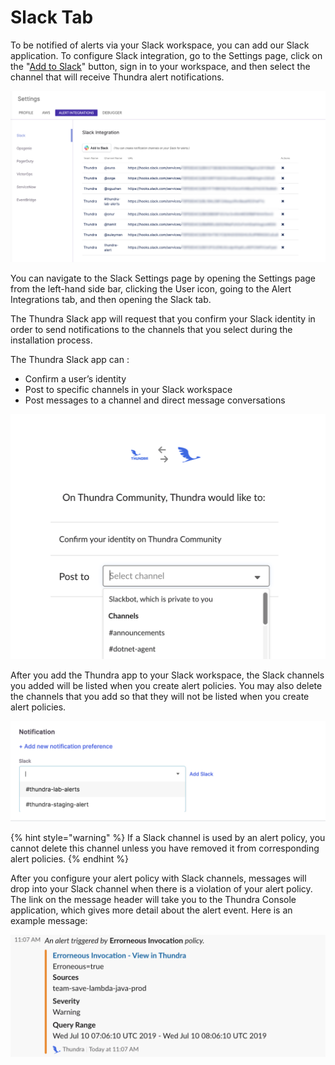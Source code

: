 # Slack Tab

To be notified of alerts via your Slack workspace, you can add our Slack application. To configure Slack integration, go to the Settings page, click on the "[Add to Slack](https://api.slack.com/docs/slack-button)" button, sign in to your workspace, and then select the channel that will receive Thundra alert notifications.

![](../../../../.gitbook/assets/apm-slack.png)

You can navigate to the Slack Settings page by opening the Settings page from the left-hand side bar, clicking the User icon, going to the Alert Integrations tab, and then opening the Slack tab.

The Thundra Slack app will request that you confirm your Slack identity in order to send notifications to the channels that you select during the installation process.

The Thundra Slack app can :

* Confirm a user’s identity
* Post to specific channels in your Slack workspace
* Post messages to a channel and direct message conversations

![Install Thundra Slack App](<../../../../.gitbook/assets/image (207).png>)

After you add the Thundra app to your Slack workspace, the Slack channels you added will be listed when you create alert policies. You may also delete the channels that you add so that they will not be listed when you create alert policies.

![Slack Notification Creation for Alerts](<../../../../.gitbook/assets/image (307).png>)

{% hint style="warning" %}
If a Slack channel is used by an alert policy, you cannot delete this channel unless you have removed it from corresponding alert policies.
{% endhint %}

After you configure your alert policy with Slack channels, messages will drop into your Slack channel when there is a violation of your alert policy. The link on the message header will take you to the Thundra Console application, which gives more detail about the alert event. Here is an example message:

![Sample Slack Alert Message](<../../../../.gitbook/assets/image (177).png>)
